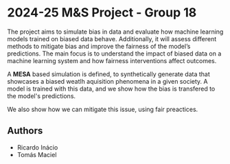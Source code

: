 # 2024-25 M&S Project - Group 18

The project aims to simulate bias in data and evaluate how machine learning models trained on biased data behave. Additionally, it will assess different methods to mitigate bias and improve the fairness of the model’s predictions. The main focus is to understand the impact of biased data on a machine learning system and how fairness interventions affect outcomes.

A **MESA** based simulation is defined, to synthetically generate data that showcases a biased weatlh aquisition phenomena in a given society. A model is trained with this data, and we show how the bias is transfered to the model's predictions.

We also show how we can mitigate this issue, using fair preactices.

## Authors
- Ricardo Inácio
- Tomás Maciel

